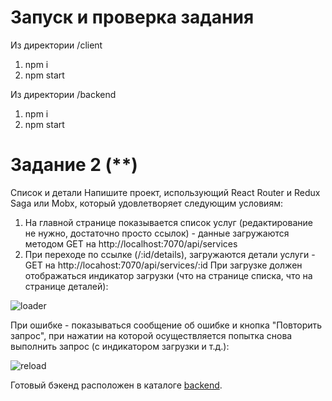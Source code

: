 

# Запуск и проверка задания

Из директории /client

1. npm i
2. npm start

Из директории /backend

1. npm i
2. npm start


# Задание 2 (**)

Список и детали
Напишите проект, использующий React Router и Redux Saga или Mobx, который удовлетворяет следующим условиям:
1. На главной странице показывается список услуг (редактирование не нужно, достаточно просто ссылок) - данные загружаются методом GET на http://localhost:7070/api/services
2. При переходе по ссылке (/:id/details), загружаются детали услуги - GET на http://locahost:7070/api/services/:id
При загрузке должен отображаться индикатор загрузки (что на странице списка, что на странице деталей):

![loader](https://github.com/GPB-COS/test-work-react/blob/master/test%202/pic/B13CC99F-A588-40A3-BAB3-EDF25B140F3D.png)

При ошибке - показываться сообщение об ошибке и кнопка "Повторить запрос", при нажатии на которой осуществляется попытка снова выполнить запрос (с индикатором загрузки и т.д.):

![reload](https://github.com/GPB-COS/test-work-react/blob/master/test%202/pic/D2446DA8-9A38-46DC-8B11-58846898BCA2.png)

Готовый бэкенд расположен в каталоге [backend](https://github.com/GPB-COS/test-work-react/tree/master/test%202/backend).
